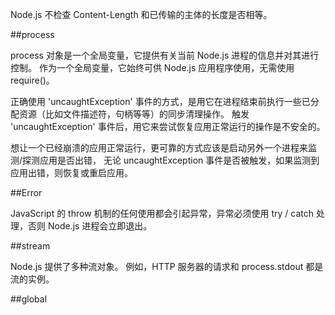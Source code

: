 Node.js 不检查 Content-Length 和已传输的主体的长度是否相等。

##process

process 对象是一个全局变量，它提供有关当前 Node.js 进程的信息并对其进行控制。 作为一个全局变量，它始终可供 Node.js 应用程序使用，无需使用 require()。

正确使用 'uncaughtException' 事件的方式，是用它在进程结束前执行一些已分配资源（比如文件描述符，句柄等等）的同步清理操作。 触发 'uncaughtException' 事件后，用它来尝试恢复应用正常运行的操作是不安全的。

想让一个已经崩溃的应用正常运行，更可靠的方式应该是启动另外一个进程来监测/探测应用是否出错， 无论 uncaughtException 事件是否被触发，如果监测到应用出错，则恢复或重启应用。

##Error

JavaScript 的 throw 机制的任何使用都会引起异常，异常必须使用 try / catch 处理，否则 Node.js 进程会立即退出。

##stream

Node.js 提供了多种流对象。 例如，HTTP 服务器的请求和 process.stdout 都是流的实例。


##global
